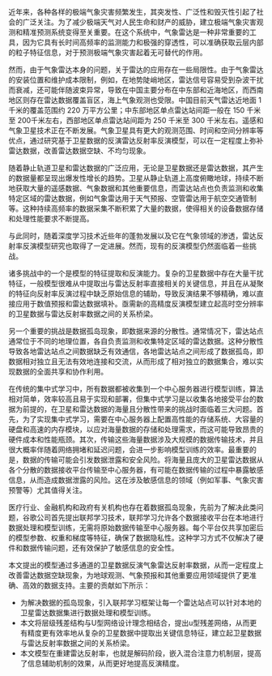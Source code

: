近年来，各种各样的极端气象灾害频繁发生，其突发性、广泛性和毁灭性引起了社会的广泛关注。为了减少极端天气对人民生命和财产的威胁，建立极端气象灾害观测和精准预测系统变得至关重要。在这个系统中，气象雷达是一种非常重要的工具，因为它具有长时间高频率的监测能力和极强的穿透性，可以准确获取云层内部的粒子特征信息，对于预测极端气象灾害起着无可替代的作用。

然而，由于气象雷达本身的问题，关于雷达的应用存在一些局限性。由于气象雷达的安装位置和维护成本限制，例如，在地势陡峭地区，雷达信号容易受到杂波干扰而衰减，还可能伴随波束异常，导致在中国主要分布在中东部和近海地区，而西南地区则存在雷达数据覆盖盲区，海上气象观测也受限。中国目前天气雷达近地面 1 千米的覆盖范围约 220 万平方公里；中东部地区单点雷达站间距一般在 150 千米至 200千米左右，西部地区单点雷达站间距为 250 千米至 300 千米左右。遥感和气象卫星技术正在不断发展。气象卫星具有更大的观测范围、时间和空间分辨率等优点，通过研究基于卫星数据的反演雷达反射率反演模型，可以在一定程度上弥补雷达数据，改善雷达数据空缺、不均匀现象。

随着静止轨道卫星和雷达数据的广泛应用，无论是卫星数据还是雷达数据，其产生的数据量都呈现出爆发性增长的趋势。卫星从静止轨道上高度俯瞰地球，持续不断地获取大量的遥感数据、气象数据和其他重要信息，而雷达站点也负责监测和收集特定区域的雷达数据，例如气象雷达用于天气预报、空管雷达用于航空交通管制等。这种持续高频率的数据采集不断积累了大量的数据，使得相关的设备数据存储和处理性能要求不断提高。

与此同时，随着深度学习技术近些年的蓬勃发展以及它在气象领域的渗透，雷达反射率反演模型研究也取得了一定进展。然而，现有的反演模型仍然面临着一些挑战。

诸多挑战中的一个是模型的特征提取和反演能力。复杂的卫星数据中存在大量干扰特征，一般模型很难从中提取出与雷达反射率直接相关的关键信息，并且在从凝聚的特征向反射率反演过程中缺乏原始信息的辅助，导致反演结果不够精确，难以直接应用于数值预报和雷达数据填补。亟需新的高精度反演模型建立起高时空分辨率的卫星数据与雷达反射率数据之间的关系桥梁。

另一个重要的挑战是数据孤岛现象，即数据来源的分散性。通常情况下，雷达站点通常位于不同的地理位置，各自负责监测和收集特定区域的雷达数据。这种分散性导致各地雷达站点之间数据缺乏有效通信，各地雷达站点之间形成了数据孤岛，即数据相对独立且无法有效地连接和交流，从而形成了相对独立的数据集合，难以实现数据的全面共享和协作利用。

在传统的集中式学习中，所有数据都被收集到一个中心服务器进行模型训练，算法相对简单，效率较高且易于实现和部署，但集中式学习是以收集各地接受平台的数据为前提的，在卫星和雷达数据的海量且分散性带来的挑战时面临着三大问题。首先，为了实现集中式学习，需要在中心服务器上配置高性能的存储系统、大容量的硬盘和高速的内存模块，以应对海量数据的存储和处理需求，而这可能导致昂贵的硬件成本和性能瓶颈。其次，传输这些海量数据涉及大规模的数据传输技术，并且很大概率伴随着网络拥堵和延迟问题，会进一步影响模型训练的效率。最重要的是，数据的传输可能会引发数据泄露和安全风险。将海量且庞大的卫星雷达数据从各个分散的数据接收平台传输至中心服务器，有可能在数据传输的过程中暴露敏感信息，从而造成数据泄露的风险。这在涉及敏感信息的领域（例如军事、气象灾害预警等）尤其值得关注。

医疗行业、金融机构和政府有关机构也存在着数据孤岛现象，先前为了解决此类问题，谷歌公司首先提出联邦学习技术，联邦学习允许各个数据接收平台在本地进行数据处理和模型训练，无需将原始数据传输至中心服务器。每个平台仅共享加密后的模型参数、权重和梯度等特征，确保了数据隐私性。这种学习方式不仅解决了硬件和数据传输问题，还有效保护了敏感信息的安全性。

本文提出的模型通过多通道的卫星数据反演气象雷达反射率数据，从而一定程度上改善雷达数据空缺现象，为地球观测、气象预报和其他重要应用领域提供了更准确、高效的数据支持。主要的贡献如下所示：
- 为解决数据的孤岛现象，引入联邦学习框架让每一个雷达站点可以针对本地的卫星雷达数据集进行数据处理和模型训练。
- 本文将层级残差结构与U型网络设计理念相结合，提出u型残差网络，从而更有精度更有效率地从复杂的卫星数据中提取出关键信息特征，建立起卫星数据与雷达反射率数据之间的关系桥梁。
- 本文模型在重建雷达反射率，也就是解码阶段，嵌入混合注意力机制层，提高了信息辅助机制的效果，从而更好地提高反演精度。

